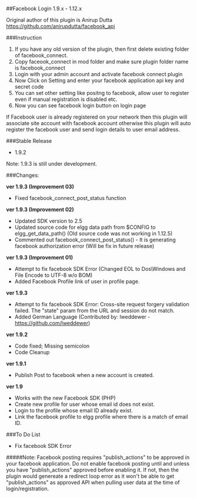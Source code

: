 ##Facebook Login 1.9.x - 1.12.x


Original author of this plugin is  Anirup Dutta
https://github.com/anirupdutta/facebook_api


###Instruction
1. If you have any old version of the plugin, then first delete existing folder of facebook_connect.
2. Copy faceook_connect in mod folder and make sure plugin folder name is facebook_connect
3. Login with your admin account and activate facebook connect plugin
4. Now Click on Setting and enter your facebook application api key and secret code
5. You can set other setting like positng to facebook, allow user to register even if manual registration is disabled etc.
6. Now you can see facebook login button on login page


If Facebook user is already registered on your network then this plugin will associate site account with facebook account 
otherwise this plugin will auto register the facebook user and send login details to user email address.

###Stable Release
- 1.9.2

Note: 1.9.3 is still under development.

###Changes:

**ver 1.9.3 (Improvement 03)**
- Fixed facebook_connect_post_status function

**ver 1.9.3 (Improvement 02)**
- Updated SDK version to 2.5
- Updated source code for elgg data path from $CONFIG to elgg_get_data_path() (Old source code was not working in 1.12.5)
- Commented out facebook_connect_post_status() - It is generating facebook authorization error (Will be fix in future release)

**ver 1.9.3 (Improvement 01)**
- Attempt to fix facebook SDK Error (Changed EOL to Dos\Windows and File Encode to UTF-8 w/o BOM)
- Added Facebook Profile link of user in profile page.

**ver 1.9.3**
- Attempt to fix facebook SDK Error: Cross-site request forgery validation failed. The "state" param from the URL and session do not match.
- Added German Language (Contributed by: lweddewer - https://github.com/lweddewer)

**ver 1.9.2**
- Code fixed; Missing semicolon
- Code Cleanup

**ver 1.9.1**
- Publish Post to facebook when a new account is created.

**ver 1.9**
- Works with the new Facebook SDK (PHP)
- Create new profile for user whose email id does not exist.
- Login to the profile whose email ID already exist.
- Link the facebook profile to elgg profile where there is a match of email ID.

###To Do List
- Fix facebook SDK Error

#####Note:
Facebook posting requires "publish_actions" to be approved in your facebook application. Do not enable facebook posting until and unless you have "publish_actions" approved before enabling it. If not, then the plugin would genereate a redirect loop error as it won't be able to get "publish_actions" as approved API when pulling user data at the time of login/registration.
